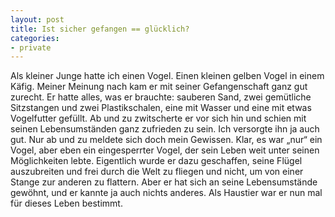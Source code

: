 ```yaml
---
layout: post
title: Ist sicher gefangen == glücklich?
categories:
- private
---
```


Als kleiner Junge hatte ich einen Vogel. Einen kleinen gelben Vogel in einem Käfig. Meiner Meinung nach kam er mit seiner Gefangenschaft ganz gut zurecht. Er hatte alles, was er brauchte: sauberen Sand, zwei gemütliche Sitzstangen und zwei Plastikschalen, eine mit Wasser und eine mit etwas Vogelfutter gefüllt. Ab und zu zwitscherte er vor sich hin und schien mit seinen Lebensumständen ganz zufrieden zu sein. Ich versorgte ihn ja auch gut. Nur ab und zu meldete sich doch mein Gewissen. Klar, es war „nur“ ein Vogel, aber eben ein eingesperrter Vogel, der sein Leben weit unter seinen Möglichkeiten lebte. Eigentlich wurde er dazu geschaffen, seine Flügel auszubreiten und frei durch die Welt zu fliegen und nicht, um von einer Stange zur anderen zu flattern. Aber er hat sich an seine Lebensumstände gewöhnt, und er kannte ja auch nichts anderes. Als Haustier war er nun mal für dieses Leben bestimmt.

